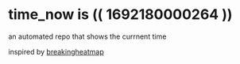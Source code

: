 # time_now is (( 1692180000264 ))

an automated repo that shows the currnent time

inspired by [breakingheatmap](https://github.com/breakingheatmap/breakingheatmap)